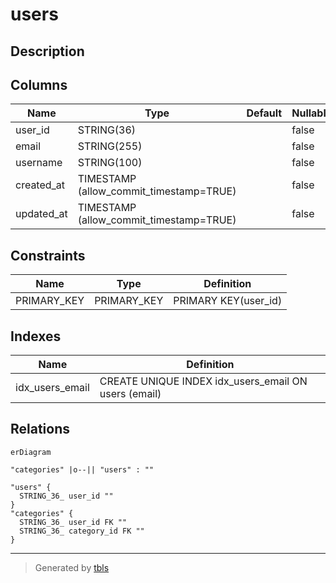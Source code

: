 # users

## Description

## Columns

| Name | Type | Default | Nullable | Children | Parents | Comment |
| ---- | ---- | ------- | -------- | -------- | ------- | ------- |
| user_id | STRING(36) |  | false | [categories](categories.md) |  |  |
| email | STRING(255) |  | false |  |  |  |
| username | STRING(100) |  | false |  |  |  |
| created_at | TIMESTAMP (allow_commit_timestamp=TRUE) |  | false |  |  |  |
| updated_at | TIMESTAMP (allow_commit_timestamp=TRUE) |  | false |  |  |  |

## Constraints

| Name | Type | Definition |
| ---- | ---- | ---------- |
| PRIMARY_KEY | PRIMARY_KEY | PRIMARY KEY(user_id) |

## Indexes

| Name | Definition |
| ---- | ---------- |
| idx_users_email | CREATE UNIQUE INDEX idx_users_email ON users (email) |

## Relations

```mermaid
erDiagram

"categories" |o--|| "users" : ""

"users" {
  STRING_36_ user_id ""
}
"categories" {
  STRING_36_ user_id FK ""
  STRING_36_ category_id FK ""
}
```

---

> Generated by [tbls](https://github.com/k1LoW/tbls)
